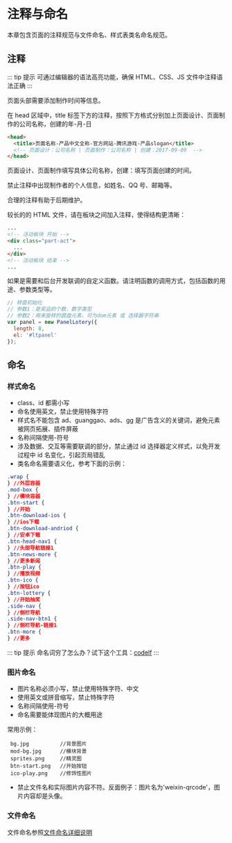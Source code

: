 # 注释与命名

本章包含页面的注释规范与文件命名、样式表类名命名规范。

## 注释

::: tip 提示
可通过编辑器的语法高亮功能，确保 HTML、CSS、JS 文件中注释语法正确
:::

页面头部需要添加制作时间等信息。

在 head 区域中，title 标签下方的注释，按照下方格式分别加上页面设计、页面制作的公司名称，创建的年-月-日

```html
<head>
  <title>页面名称-产品中文全称-官方网站-腾讯游戏-产品slogan</title>
  <!-- 页面设计：公司名称 | 页面制作：公司名称 | 创建：2017-09-09  -->
</head>
```

页面设计、页面制作填写具体公司名称，创建：填写页面创建的时间。

禁止注释中出现制作者的个人信息，如姓名、QQ 号、邮箱等。

合理的注释有助于后期维护。

较长的的 HTML 文件，请在板块之间加入注释，使得结构更清晰：

```html
...
<!-- 活动板块 开始 -->
<div class="part-act">
  ...
</div>
<!-- 活动板块 结束 -->
...
```

如果是需要和后台开发联调的自定义函数。请注明函数的调用方式，包括函数的用途、参数类型等。

```js
// 转盘初始化
// 参数1：是奖品的个数，数字类型
// 参数2：用来旋转的圆盘元素，可为dom元素 或 选择器字符串
var panel = new PanelLotery({
  length: 8,
  el: '#ltpanel'
});
```

## 命名

### 样式命名

- class、id 都需小写
- 命名使用英文，禁止使用特殊字符
- 样式名不能包含 ad、guanggao、ads、gg 是广告含义的关键词，避免元素被网页拓展、插件屏蔽
- 名称间隔使用-符号
- 涉及数据、交互等需要联调的部分，禁止通过 id 选择器定义样式，以免开发过程中 id 名变化，引起页局错乱
- 类名命名需要语义化，参考下面的示例：

```css
.wrap {
} //外层容器
.mod-box {
} //模块容器
.btn-start {
} //开始
.btn-download-ios {
} //ios下载
.btn-download-andriod {
} //安卓下载
.btn-head-nav1 {
} //头部导航链接1
.btn-news-more {
} //更多新闻
.btn-play {
} //播放视频
.btn-ico {
} //按钮ico
.btn-lottery {
} //开始抽奖
.side-nav {
} //侧栏导航
.side-nav-btn1 {
} //侧栏导航-链接1
.btn-more {
} //更多
```

::: tip 提示
命名词穷了怎么办？试下这个工具：[codelf](https://unbug.github.io/codelf/)
:::

### 图片命名

- 图片名称必须小写，禁止使用特殊字符、中文
- 使用英文或拼音缩写，禁止特殊字符
- 名称间隔使用-符号
- 命名需要能体现图片的大概用途

常用示例：

```
 bg.jpg          //背景图片
 mod-bg.jpg      //模块背景
 sprites.png     //精灵图
 btn-start.png   //开始按钮
 ico-play.png    //修饰性图片

```

- 禁止文件名和实际图片内容不符。反面例子：图片名为'weixin-qrcode'，图片内容却是头像。

### 文件命名

文件命名参照[文件命名详细说明](/start/page-guide-dir.html)
